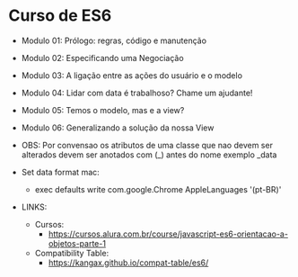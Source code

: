 # Curso de ES6

- Modulo 01: Prólogo: regras, código e manutenção
- Modulo 02: Especificando uma Negociação
- Modulo 03: A ligação entre as ações do usuário e o modelo
- Modulo 04: Lidar com data é trabalhoso? Chame um ajudante!
- Modulo 05: Temos o modelo, mas e a view?
- Modulo 06: Generalizando a solução da nossa View

- OBS: Por convensao os atributos de uma classe que nao devem ser alterados
     devem ser anotados com (_) antes do nome exemplo _data

- Set data format mac:
    - exec defaults write com.google.Chrome AppleLanguages '(pt-BR)'

- LINKS:
    - Cursos:
        - https://cursos.alura.com.br/course/javascript-es6-orientacao-a-objetos-parte-1
    - Compatibility Table: 
        - https://kangax.github.io/compat-table/es6/
    